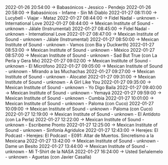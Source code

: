 2022-01-26 20:54:00 -> Babasónicos - Jessico - Pendejo
2022-01-26 20:58:00 -> Babasónicos - Infame - Sin Mi Diablo
2022-01-27 08:11:00 -> Lucybell - Viajar - Mataz
2022-01-27 08:44:00 -> Fidel Nadal - unknown - International Love
2022-01-27 08:44:00 -> Mexican Institute of Sound - unknown - Jálale (Instrumental)
2022-01-27 08:45:00 -> Fidel Nadal - unknown - International Love
2022-01-27 08:47:00 -> Mexican Institute of Sound - unknown - Jálale (Instrumental)
2022-01-27 08:50:00 -> Mexican Institute of Sound - unknown - Vamos (con Bia y Duckwrth)
2022-01-27 08:53:00 -> Mexican Institute of Sound - unknown - México
2022-01-27 08:57:00 -> Mexican Institute of Sound - unknown - Sad But True (con La Perla y Gera Mx)
2022-01-27 09:02:00 -> Mexican Institute of Sound - unknown - El Micrófono
2022-01-27 09:05:00 -> Mexican Institute of Sound - unknown - Mirando a las Muchachas
2022-01-27 09:27:00 -> Mexican Institute of Sound - unknown - Alocatel
2022-01-27 09:31:00 -> Mexican Institute of Sound - unknown - A Girl Like You
2022-01-27 09:35:00 -> Mexican Institute of Sound - unknown - Yo Digo Baila
2022-01-27 09:40:00 -> Mexican Institute of Sound - unknown - Yemayá
2022-01-27 09:59:00 -> Mexican Institute of Sound - unknown - Cumbia
2022-01-27 10:01:00 -> Mexican Institute of Sound - unknown - Paloma (con Cuco)
2022-01-27 10:09:00 -> Mexican Institute of Sound - unknown - Paloma (con Cuco)
2022-01-27 12:19:00 -> Mexican Institute of Sound - unknown - El Antídoto (con La Perla)
2022-01-27 12:22:00 -> Mexican Institute of Sound - unknown - Escribeme Pronto
2022-01-27 12:25:00 -> Mexican Institute of Sound - unknown - Sinfonía Agridulce
2022-01-27 12:43:00 -> Herejes: El Podcast - Herejes: El Podcast - E091: Altar de Muertos. Sincretismo a la Mexicana
2022-01-27 13:42:00 -> Mexican Institute of Sound - unknown - Dame un Besito
2022-01-27 13:44:00 -> Mexican Institute of Sound - unknown - Mi T-Shirt de la NASA
2022-01-27 16:24:00 -> Usted Señalemelo - unknown - Aguetas (con Javier Casalla)
